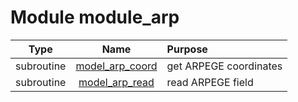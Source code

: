 # Module module_arp

| Type | Name | Purpose |
| :--: | :--: | :---------- |
| subroutine | [model_arp_coord](https://github.com/benjaminmenetrier/bump/tree/master/src/module_arp.F90#L27) | get ARPEGE coordinates |
| subroutine | [model_arp_read](https://github.com/benjaminmenetrier/bump/tree/master/src/module_arp.F90#L140) | read ARPEGE field |
